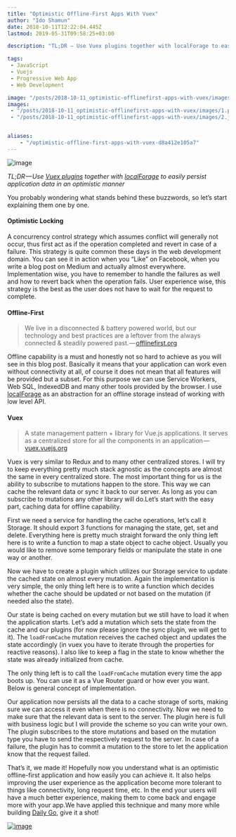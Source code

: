 ```yaml
---
title: "Optimistic Offline-First Apps With Vuex"
author: "Ido Shamun"
date: 2018-10-11T12:22:04.445Z
lastmod: 2019-05-31T09:58:25+03:00

description: "TL;DR — Use Vuex plugins together with localForage to easily persist application data in an optimistic manner"

tags:
 - JavaScript 
 - Vuejs 
 - Progressive Web App 
 - Web Development 

image: "/posts/2018-10-11_optimistic-offlinefirst-apps-with-vuex/images/1.png" 
images:
 - "/posts/2018-10-11_optimistic-offlinefirst-apps-with-vuex/images/1.png" 
 - "/posts/2018-10-11_optimistic-offlinefirst-apps-with-vuex/images/2.jpeg" 


aliases:
    - "/optimistic-offline-first-apps-with-vuex-d8a412e105a7"
---
```


![image](/posts/2018-10-11_optimistic-offlinefirst-apps-with-vuex/images/1.png)



_TL;DR — Use_ [_Vuex plugins_](https://vuex.vuejs.org/guide/plugins.html) _together with_ [_localForage_](https://github.com/localForage/localForage) _to easily persist application data in an optimistic manner_

You probably wondering what stands behind these buzzwords, so let’s start explaining them one by one.

#### Optimistic Locking

A concurrency control strategy which assumes conflict will generally not occur, thus first act as if the operation completed and revert in case of a failure. This strategy is quite common these days in the web development domain. You can see it in action when you “Like” on Facebook, when you write a blog post on Medium and actually almost everywhere. Implementation wise, you have to remember to handle the failures as well and how to revert back when the operation fails. User experience wise, this strategy is the best as the user does not have to wait for the request to complete.

#### Offline-First
> We live in a disconnected &amp; battery powered world, but our technology and best practices are a leftover from the always connected &amp; steadily powered past. — [offlinefirst.org](http://offlinefirst.org/)

Offline capability is a must and honestly not so hard to achieve as you will see in this blog post. Basically it means that your application can work even without connectivity at all, of course it does not mean that all features will be provided but a subset. For this purpose we can use Service Workers, Web SQL, IndexedDB and many other tools provided by the browser. I use [localForage](https://github.com/localForage/localForage) as an abstraction for an offline storage instead of working with low level API.

#### Vuex
> A state management pattern + library for Vue.js applications. It serves as a centralized store for all the components in an application — [vuex.vuejs.org](https://vuex.vuejs.org/)

Vuex is very similar to Redux and to many other centralized stores. I will try to keep everything pretty much stack agnostic as the concepts are almost the same in every centralized store. The most important thing for us is the ability to subscribe to mutations happen to the store. This way we can cache the relevant data or sync it back to our server. As long as you can subscribe to mutations any other library will do.Let’s start with the easy part, caching data for offline capability.

First we need a service for handling the cache operations, let’s call it Storage. It should export 3 functions for managing the state, get, set and delete. Everything here is pretty much straight forward the only thing left here is to write a function to map a state object to cache object. Usually you would like to remove some temporary fields or manipulate the state in one way or another.




Now we have to create a plugin which utilizes our Storage service to update the cached state on almost every mutation. Again the implementation is very simple, the only thing left here is to write a function which decides whether the cache should be updated or not based on the mutation (if needed also the state).




Our state is being cached on every mutation but we still have to load it when the application starts. Let’s add a mutation which sets the state from the cache and our plugins (for now please ignore the sync plugin, we will get to it). The `loadFromCache` mutation receives the cached object and updates the state accordingly (in vuex you have to iterate through the properties for reactive reasons). I also like to keep a flag in the state to know whether the state was already initialized from cache.




The only thing left is to call the `loadFromCache` mutation every time the app boots up. You can use it as a Vue Router guard or how ever you want. Below is general concept of implementation.




Our application now persists all the data to a cache storage of sorts, making sure we can access it even when there is no connectivity. Now we need to make sure that the relevant data is sent to the server. The plugin here is full with business logic but I will provide the scheme so you can write your own. The plugin subscribes to the store mutations and based on the mutation type you have to send the respectively request to the server. In case of a failure, the plugin has to commit a mutation to the store to let the application know that the request failed.




That’s it, we made it! Hopefully now you understand what is an optimistic offline-first application and how easily you can achieve it. It also helps improving the user experience as the application become more tolerant to things like connectivity, long request time, etc. In the end your users will have a much better experience, making them to come back and engage more with your app.We have applied this technique and many more while building [Daily Go](https://www.producthunt.com/posts/daily-go/), give it a shot!




[![image](/posts/2018-10-11_optimistic-offlinefirst-apps-with-vuex/images/2.jpeg)](https://www.producthunt.com/posts/daily-go/)
